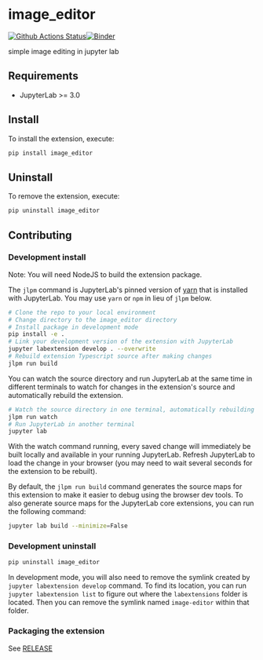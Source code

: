 # image_editor

[![Github Actions Status](https://github.com/madhur-tandon/jlab-image-editor.git/workflows/Build/badge.svg)](https://github.com/madhur-tandon/jlab-image-editor.git/actions/workflows/build.yml)[![Binder](https://mybinder.org/badge_logo.svg)](https://mybinder.org/v2/gh/madhur-tandon/jlab-image-editor.git/main?urlpath=lab)

simple image editing in jupyter lab



## Requirements

* JupyterLab >= 3.0

## Install

To install the extension, execute:

```bash
pip install image_editor
```

## Uninstall

To remove the extension, execute:

```bash
pip uninstall image_editor
```


## Contributing

### Development install

Note: You will need NodeJS to build the extension package.

The `jlpm` command is JupyterLab's pinned version of
[yarn](https://yarnpkg.com/) that is installed with JupyterLab. You may use
`yarn` or `npm` in lieu of `jlpm` below.

```bash
# Clone the repo to your local environment
# Change directory to the image_editor directory
# Install package in development mode
pip install -e .
# Link your development version of the extension with JupyterLab
jupyter labextension develop . --overwrite
# Rebuild extension Typescript source after making changes
jlpm run build
```

You can watch the source directory and run JupyterLab at the same time in different terminals to watch for changes in the extension's source and automatically rebuild the extension.

```bash
# Watch the source directory in one terminal, automatically rebuilding when needed
jlpm run watch
# Run JupyterLab in another terminal
jupyter lab
```

With the watch command running, every saved change will immediately be built locally and available in your running JupyterLab. Refresh JupyterLab to load the change in your browser (you may need to wait several seconds for the extension to be rebuilt).

By default, the `jlpm run build` command generates the source maps for this extension to make it easier to debug using the browser dev tools. To also generate source maps for the JupyterLab core extensions, you can run the following command:

```bash
jupyter lab build --minimize=False
```

### Development uninstall

```bash
pip uninstall image_editor
```

In development mode, you will also need to remove the symlink created by `jupyter labextension develop`
command. To find its location, you can run `jupyter labextension list` to figure out where the `labextensions`
folder is located. Then you can remove the symlink named `image-editor` within that folder.

### Packaging the extension

See [RELEASE](RELEASE.md)
